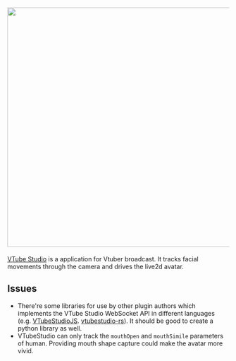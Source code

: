 # <a href="https://denchisoft.com"><img src="https://raw.githubusercontent.com/DenchiSoft/VTubeStudio/master/Images/vtube_studio_logo_nyan_2.png" width="542" /></a><br>

[VTube Studio](https://github.com/DenchiSoft/VTubeStudio) is a application for Vtuber broadcast. It tracks facial movements through the camera and drives the live2d avatar.

## Issues

* There're some libraries for use by other plugin authors which implements the VTube Studio WebSocket API in different languages (e.g. [VTubeStudioJS](https://github.com/Hawkbat/VTubeStudioJS). [vtubestudio-rs](https://github.com/walfie/vtubestudio-rs)). It should be good to create a python library as well.
* VTubeStudio can only track the `mouthOpen` and `mouthSimile` parameters of human. Providing mouth shape capture could make the avatar more vivid.
